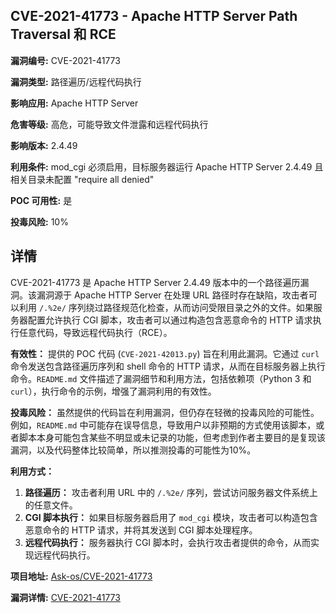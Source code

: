 ## CVE-2021-41773 - Apache HTTP Server Path Traversal 和 RCE

**漏洞编号:** CVE-2021-41773

**漏洞类型:** 路径遍历/远程代码执行

**影响应用:** Apache HTTP Server

**危害等级:** 高危，可能导致文件泄露和远程代码执行

**影响版本:** 2.4.49

**利用条件:** mod_cgi 必须启用，目标服务器运行 Apache HTTP Server 2.4.49 且相关目录未配置 "require all denied"

**POC 可用性:** 是

**投毒风险:** 10%

## 详情

CVE-2021-41773 是 Apache HTTP Server 2.4.49 版本中的一个路径遍历漏洞。该漏洞源于 Apache HTTP Server 在处理 URL 路径时存在缺陷，攻击者可以利用 `/.%2e/` 序列绕过路径规范化检查，从而访问受限目录之外的文件。如果服务器配置允许执行 CGI 脚本，攻击者可以通过构造包含恶意命令的 HTTP 请求执行任意代码，导致远程代码执行（RCE）。

**有效性：**
提供的 POC 代码 (`CVE-2021-42013.py`) 旨在利用此漏洞。它通过 `curl` 命令发送包含路径遍历序列和 shell 命令的 HTTP 请求，从而在目标服务器上执行命令。`README.md` 文件描述了漏洞细节和利用方法，包括依赖项（Python 3 和 `curl`），执行命令的示例，增强了漏洞利用的有效性。

**投毒风险：**
虽然提供的代码旨在利用漏洞，但仍存在轻微的投毒风险的可能性。例如，`README.md` 中可能存在误导信息，导致用户以非预期的方式使用该脚本，或者脚本本身可能包含某些不明显或未记录的功能，但考虑到作者主要目的是复现该漏洞，以及代码整体比较简单，所以推测投毒的可能性为10%。 

**利用方式：**
1.  **路径遍历：** 攻击者利用 URL 中的 `/.%2e/` 序列，尝试访问服务器文件系统上的任意文件。
2.  **CGI 脚本执行：** 如果目标服务器启用了 `mod_cgi` 模块，攻击者可以构造包含恶意命令的 HTTP 请求，并将其发送到 CGI 脚本处理程序。
3.  **远程代码执行：** 服务器执行 CGI 脚本时，会执行攻击者提供的命令，从而实现远程代码执行。

**项目地址:** [Ask-os/CVE-2021-41773](https://github.com/Ask-os/CVE-2021-41773)

**漏洞详情:** [CVE-2021-41773](https://nvd.nist.gov/vuln/detail/CVE-2021-41773)